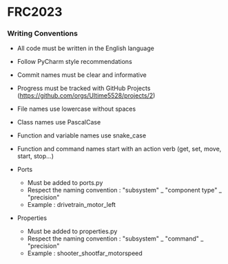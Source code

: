 # FRC2023 #
### Writing Conventions ###
* All code must be written in the English language
* Follow PyCharm style recommendations
* Commit names must be clear and informative
* Progress must be tracked with GitHub Projects (https://github.com/orgs/Ultime5528/projects/2)

* File names use lowercase without spaces
* Class names use PascalCase
* Function and variable names use snake_case
* Function and command names start with an action verb (get, set, move, start, stop...)
* Ports  
    * Must be added to ports.py
    * Respect the naming convention : "subsystem" _ "component type"  _ "precision"
    * Example : drivetrain_motor_left
* Properties 
  * Must be added to properties.py 
  * Respect the naming convention : "subsystem"  _ "command"  _ "precision"
  * Example : shooter_shootfar_motorspeed

